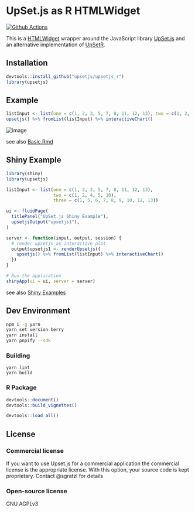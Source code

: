 # UpSet.js as R HTMLWidget
[![Github Actions][github-actions-image]][github-actions-url]


This is a [HTMLWidget](http://www.htmlwidgets.org/) wrapper around the JavaScript library [UpSet.js](https://github.com/upsetjs/upsetjs) and an alternative implementation of [UpSetR](https://www.rdocumentation.org/packages/UpSetR).

## Installation

```R
devtools::install_github("upsetjs/upsetjs_r")
library(upsetjs)
```

## Example

```R
listInput <- list(one = c(1, 2, 3, 5, 7, 8, 11, 12, 13), two = c(1, 2, 4, 5, 10), three = c(1, 5, 6, 7, 8, 9, 10, 12, 13))
upsetjs() %>% fromList(listInput) %>% interactiveChart()
```

![image](https://user-images.githubusercontent.com/4129778/77757309-4a458580-7031-11ea-972a-226a6058777c.png)


see also [Basic.Rmd](./master/vignettes/basic.Rmd)


## Shiny Example

```R
library(shiny)
library(upsetjs)

listInput <- list(one = c(1, 2, 3, 5, 7, 8, 11, 12, 13),
                  two = c(1, 2, 4, 5, 10),
                  three = c(1, 5, 6, 7, 8, 9, 10, 12, 13))

ui <- fluidPage(
  titlePanel("UpSet.js Shiny Example"),
  upsetjsOutput("upsetjs1"),
)

server <- function(input, output, session) {
  # render upsetjs as interactive plot
  output$upsetjs1 <- renderUpsetjs({
    upsetjs() %>% fromList(listInput) %>% interactiveChart()
  })
}

# Run the application
shinyApp(ui = ui, server = server)

```

see also [Shiny Examples](./master/vignettes/shiny)

## Dev Environment

```sh
npm i -g yarn
yarn set version berry
yarn install
yarn pnpify --sdk
```

### Building

```
yarn lint
yarn build
```

### R Package

```R
devtools::document()
devtools::build_vignettes()

devtools::load_all()
```

## License

### Commercial license

If you want to use Upset.js for a commercial application the commercial license is the appropriate license. With this option, your source code is kept proprietary. Contact @sgratzl for details

### Open-source license

GNU AGPLv3

[github-actions-image]: https://github.com/sgratzl/upsetjs_r/workflows/ci/badge.svg
[github-actions-url]: https://github.com/sgratzl/upsetjs_r/actions
[codepen]: https://img.shields.io/badge/CodePen-open-blue?logo=codepen
